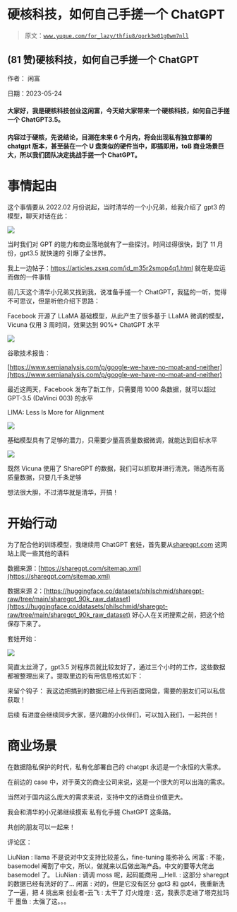# 硬核科技，如何自己手搓一个 ChatGPT

> 原文：[`www.yuque.com/for_lazy/thfiu8/qork3e01g0wm7nll`](https://www.yuque.com/for_lazy/thfiu8/qork3e01g0wm7nll)



## (81 赞)硬核科技，如何自己手搓一个 ChatGPT 

作者： 闲富 

日期：2023-05-24 

#### 大家好，我是硬核科技创业这闲富，今天给大家带来一个硬核科技，如何自己手搓一个 ChatGPT3.5。 

####   

#### 内容过于硬核，先说结论，目测在未来 6 个月内，将会出现私有独立部署的 chatgpt 版本，甚至装在一个 U 盘类似的硬件当中，即插即用，toB 商业场景巨大，所以我们团队决定挑战手搓一个 ChatGPT。 

####   

# 事情起由 

这个事情要从 2022.02 月份说起，当时清华的一个小兄弟，给我介绍了 gpt3 的模型，聊天对话在此： 

![](img/e18559d70b0d948284aeb1ff8a16b824.png) 

当时我们对 GPT 的能力和商业落地就有了一些探讨。时间过得很快，到了 11 月份，gpt3.5 就快速的 引爆了全世界。 

我上一边帖子：https://articles.zsxq.com/id_m35r2smop4q1.html 就在是应运而做的一件事情 

前几天这个清华小兄弟又找到我，说准备手搓一个 ChatGPT，我猛的一听，觉得不可思议，但是听他介绍下思路： 

Facebook 开源了 LLaMA 基础模型，从此产生了很多基于 LLaMA 微调的模型，Vicuna 仅用 3 周时间，效果达到 90%+ ChatGPT 水平 

![](img/b198d3c68bc86ea2238fc2cfe779b01b.png) 

谷歌技术报告： 

[https://www.semianalysis.com/p/google-we-have-no-moat-and-neither](https://www.semianalysis.com/p/google-we-have-no-moat-and-neither) 

最近这两天，Facebook 发布了新工作，只需要用 1000 条数据，就可以超过 GPT-3.5 (DaVinci 003) 的水平 

LIMA: Less Is More for Alignment 

![](img/5b088f70448abd497e2f815d4917f0c2.png) 

基础模型具有了足够的潜力，只需要少量高质量数据微调，就能达到目标水平 

![](img/7a9d022f63ea521cf56b8301f6af0971.png) 

既然 Vicuna 使用了 ShareGPT 的数据，我们可以抓取并进行清洗，筛选所有高质量数据，只要几千条足够 

想法很大胆，不过清华就是清华，开搞！ 

# 开始行动 

为了配合他的训练模型，我继续用 ChatGPT 套娃，首先要从[sharegpt.com](http://sharegpt.com) 这网站上爬一些其他的语料 

数据来源：[https://sharegpt.com/sitemap.xml](https://sharegpt.com/sitemap.xml) 

数据来源 2：[https://huggingface.co/datasets/philschmid/sharegpt-raw/tree/main/sharegpt_90k_raw_dataset](https://huggingface.co/datasets/philschmid/sharegpt-raw/tree/main/sharegpt_90k_raw_dataset) 好心人在关闭搜索之前，把这个给保存下来了。 

套娃开始： 

![](img/dbfcb0a14ebb766193b7aca72b8adc4d.png) 

简直太丝滑了，gpt3.5 对程序员就比较友好了，通过三个小时的工作，这些数据都被整理出来了。提取里边的有用信息格式如下： 

来留个钩子： 我这边把搞到的数据已经上传到百度网盘，需要的朋友们可以私信获取！ 

后续 有进度会继续同步大家，感兴趣的小伙伴们，可以加入我们，一起共创！ 

# 商业场景 

在数据隐私保护的时代，私有化部署自己的 chatgpt 永远是一个永恒的大需求。 

在前边的 case 中，对于英文的商业公司来说，这是一个很大的可以出海的需求。 

当然对于国内这么庞大的需求来说，支持中文的话商业价值更大。 

我会和清华的小兄弟继续摸索 私有化手搓 ChatGPT 这条路。 

共创的朋友可以一起来！ 

评论区： 

LiuNian : llama 不是说对中文支持比较差么，fine-tuning 能弥补么 闲富 : 不能，basemodel 阉割了中文，所以，做就来以后做出海产品。中文的要等大佬出 basemodel 了。 LiuNian : 调调 moss 呢，起码能商用 __Hell. : 这部分 sharegpt 的数据已经有洗好的了... 闲富 : 对的，但是它没有区分 gpt3 和 gpt4，我重新洗了一遍，把 4 挑出来 创业者-云飞 : 太干了 灯火煌煌 : 这，我表示走进了塔克拉玛干 墨鱼 : 太强了这。。。